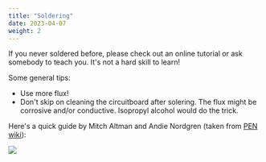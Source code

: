 ```yaml
---
title: "Soldering"
date: 2023-04-07
weight: 2
---
```


If you never soldered before, please check out an online tutorial or ask somebody to teach you. It's not a hard skill to learn!

Some general tips:

 * Use more flux!
 * Don't skip on cleaning the circuitboard after solering. The flux might be corrosive and/or conductive. Isopropyl alcohol would do the trick.

Here's a quick guide by Mitch Altman and Andie Nordgren (taken from [PEN wiki](http://eburn.scripts.mit.edu/pened/doku.php/background/how.to.guides/soldering)):

<img src="/images/how-to-solder.jpg">
